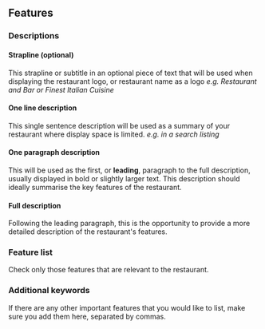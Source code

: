 ## Features

### Descriptions

#### Strapline (optional)

This strapline or subtitle in an optional piece of text that will be used when displaying the restaurant logo, or 
restaurant name as a logo *e.g. Restaurant and Bar or Finest Italian Cuisine*

#### One line description

This single sentence description will be used as a summary of your restaurant where display space is limited. 
*e.g. in a search listing*

#### One paragraph description

This will be used as the first, or **leading**, paragraph to the full description, usually displayed in bold or 
slightly larger text. This description should ideally summarise the key features of the restaurant.


#### Full description

Following the leading paragraph, this is the opportunity to provide a more detailed description of the restaurant's 
features. 

### Feature list

Check only those features that are relevant to the restaurant.

### Additional keywords

If there are any other important features that you would like to list, make sure you add them here, separated by commas.

 

  
  


